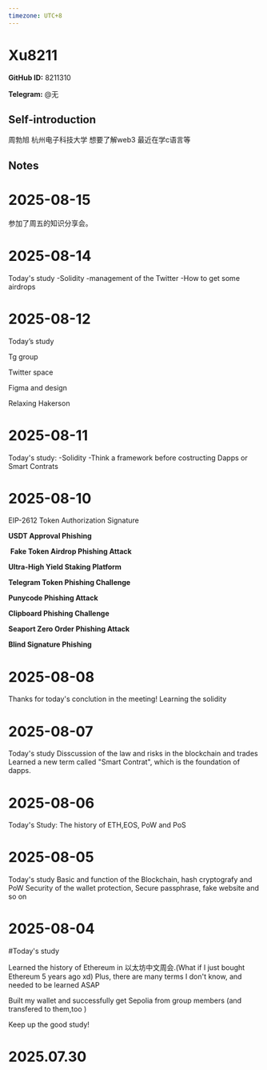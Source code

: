 ```yaml
---
timezone: UTC+8
---
```


# Xu8211

**GitHub ID:** 8211310

**Telegram:** @无

## Self-introduction

周勃旭 杭州电子科技大学 想要了解web3 最近在学c语言等

## Notes

<!-- Content_START -->
# 2025-08-15

参加了周五的知识分享会。

# 2025-08-14

Today's study
-Solidity
-management of the Twitter
-How to get some airdrops

# 2025-08-12

Today’s study

Tg group

Twitter space

Figma and design

Relaxing Hakerson

# 2025-08-11

Today's study:
-Solidity
-Think a framework before costructing Dapps or Smart Contrats

# 2025-08-10

EIP-2612 Token Authorization Signature

**USDT Approval Phishing**

 **Fake Token Airdrop Phishing Attack** 

**Ultra-High Yield Staking Platform**

**Telegram Token Phishing Challenge**

**Punycode Phishing Attack**

**Clipboard Phishing Challenge**

**Seaport Zero Order Phishing Attack**

**Blind Signature Phishing**

# 2025-08-08

Thanks for today's conclution in the meeting!
Learning the solidity

# 2025-08-07

Today's study
Disscussion of the law and risks in the blockchain and trades
Learned a new term called "Smart Contrat", which is the foundation of dapps.

# 2025-08-06

Today's Study:
The history of ETH,EOS, PoW and PoS

# 2025-08-05

Today's study
Basic and function of the Blockchain, hash cryptografy and PoW
Security of the wallet protection, Secure passphrase, fake website and so on

# 2025-08-04

#Today's study 

Learned the history of Ethereum in 以太坊中文周会.(What if I just bought Ethereum 5 years ago xd)
Plus, there are many terms I don't know, and needed to be learned ASAP

Built my wallet and successfully get Sepolia from group members (and transfered to them,too )

Keep up the good study!


# 2025.07.30


<!-- Content_END -->
